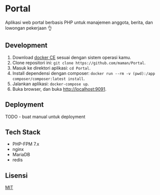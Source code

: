 # Portal

Aplikasi web portal berbasis PHP untuk manajemen anggota, berita, dan lowongan pekerjaan 👌

## Development

1. Download [docker CE](https://store.docker.com/search?offering=community&type=edition) sesuai dengan sistem operasi kamu.
2. Clone repositori ini: `git clone https://github.com/maman/Portal`.
3. Masuk ke direktori aplikasi: `cd Portal`.
4. Install dependensi dengan composer: `docker run --rm -v (pwd):/app composer/composer:latest install`.
5. Jalankan aplikasi: `docker-compose up`.
6. Buka browser, dan buka [http://localhost:9091](http://localhost:9091).

## Deployment

TODO - buat manual untuk deployment

## Tech Stack

* PHP-FPM 7.x
* nginx
* MariaDB
* redis

## Lisensi
[MIT](LICENSE)

